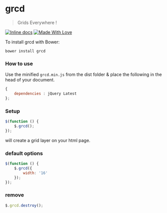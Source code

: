 # grcd

> Grids Everywhere !

[![Inline docs](http://inch-ci.org/github/chetanraj/grcd.svg?branch=master)](http://inch-ci.org/github/chetanraj/grcd) [![Made With Love](https://img.shields.io/badge/Made%20With-Love-orange.svg)](https://github.com/chetanraj/grcd)

To install grcd with Bower:

```
bower install grcd
```

### How to use

Use the minified ```grcd.min.js``` from the dist folder & place the following in the head of your document.

```js
{
	dependencies : jQuery Latest
};
```

### Setup

```js
$(function () {
    $.grcd();
});
```

will create a grid layer on your html page.

### default options

```js
$(function () {
    $.grcd({
        width: '16'
    });
});
```

### remove

```js
$.grcd.destroy();
```